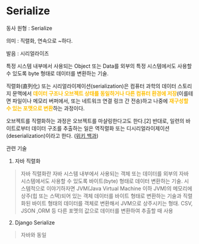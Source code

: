 # Serialize

동사 원형 : Serialize

의미  : 직렬화, 연속으로 ~하다.

발음 : 시리얼라이즈

특정 시스템 내부에서 사용되는 Object 또는 Data를 외부의 특정 시스템에서도 사용할 수 있도록 byte 형태로 데이터를 변환하는 기술.


직렬화(直列化) 또는 시리얼라이제이션(serialization)은 컴퓨터 과학의 데이터 스토리지 문맥에서 <span style="color:#FFBF00; font-weight:bold;">데이터 구조나 오브젝트 상태를 동일하거나 다른 컴퓨터 환경에 저장</span>(이를테면 파일이나 메모리 버퍼에서, 또는 네트워크 연결 링크 간 전송)하고 나중에 <span style="color:#FFBF00; font-weight:bold;">재구성할 수 있는 포맷으로 변환</span>하는 과정이다.

오브젝트를 직렬화하는 과정은 오브젝트를 마샬링한다고도 한다.[2] 반대로, 일련의 바이트로부터 데이터 구조를 추출하는 일은 역직렬화 또는 디시리얼라이제이션(deserialization)이라고 한다.
([위키 백과](https://ko.wikipedia.org/wiki/%EC%A7%81%EB%A0%AC%ED%99%94))

관련 기술
1. 자바 직렬화
> 자바 직렬화란 자바 시스템 내부에서 사용되는 객체 또는 데이터를 외부의 자바 시스템에서도 사용할 수 있도록 바이트(byte) 형태로 데이터 변환하는 기술.
> 시스템적으로 이야기하자면 JVM(Java Virtual Machine 이하 JVM)의 메모리에 상주(힙 또는 스택)되어 있는 객체 데이터를 바이트 형태로 변환하는 기술과 직렬화된 바이트 형태의 데이터를 객체로 변환해서 JVM으로 상주시키는 형태.
> CSV, JSON ,ORM 등 다른 포멧의 값으로 데이터를 변환하여 추출할 때 사용

2. Django Serialize
> 자바와 동일